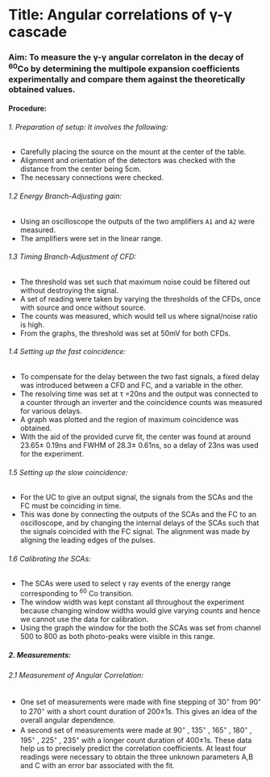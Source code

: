 # Title: Angular correlations of  &#947;-&#947; cascade
### Aim: To measure the γ-γ angular correlaton in the decay of <sup>60</sup>Co by determining the multipole expansion coefficients experimentally and compare them against the theoretically obtained values.
#### Procedure:
###### 1. Preparation of setup: It involves the following:
   * Carefully placing the source on the mount at the center of the table.
   * Alignment and orientation of the detectors was checked with the distance from the center being 5cm.
   * The necessary connections were checked.
###### 1.2 Energy Branch-Adjusting gain:
   * Using an oscilloscope the outputs of the two amplifiers `A1` and `A2` were measured.
   * The amplifiers were set in the linear range.
###### 1.3 Timing Branch-Adjustment of CFD:
   * The threshold was set such that maximum noise could be filtered out without destroying the signal.
   * A set of reading were taken by varying the thresholds of the CFDs, once with source and once without source.
   * The counts was measured, which would tell us where signal/noise ratio is high.
   * From the graphs, the threshold was set at 50mV for both CFDs.
###### 1.4 Setting up the fast coincidence:
   * To compensate for the delay between the two fast signals, a fixed delay was introduced between a CFD and FC, and a variable in the other.
   * The resolving time was set at τ =20ns and the output was connected to a counter through an inverter and the coincidence counts was measured for various delays.
   * A graph was plotted and the region of maximum coincidence was obtained.
   * With the aid of the provided curve fit, the center was found at around 23.65± 0.19ns and FWHM of 28.3± 0.61ns, so a delay of 23ns was used for the experiment.
###### 1.5 Setting up the slow coincidence:
   * For the UC to give an output signal, the signals from the SCAs and the FC must be coinciding in time. 
   * This was done by connecting the outputs of the SCAs and the FC to an oscilloscope, and by changing the internal delays of the SCAs such that the signals coincided with the FC signal. The alignment was
      made by aligning the leading edges of the pulses.
###### 1.6 Calibrating the SCAs:
   * The SCAs were used to select γ ray events of the energy range corresponding to <sup>60</sup> Co transition.
   * The window width was kept constant all throughout the experiment because changing window widths would give varying counts and hence we cannot use the data for calibration. 
   * Using the graph the window for the both the SCAs was set from channel 500 to 800 as both photo-peaks were visible in this range.
##### 2. Measurements:
###### 2.1 Measurement of Angular Correlation:
   * One set of measurements were made with fine stepping of 30<sup>◦</sup> from 90<sup>◦</sup> to 270<sup>◦</sup> with a short count duration of 200±1s. This gives an idea of the overall angular dependence.
   * A second set of measurements were made at 90<sup>◦</sup> , 135<sup>◦</sup> , 165<sup>◦</sup> , 180<sup>◦</sup> , 195<sup>◦</sup> , 225<sup>◦</sup> , 235<sup>◦</sup> with a longer count duration of 400±1s. These data help us to precisely predict the correlation coefficients. At least four readings were necessary to obtain the three unknown parameters A,B and C with an error bar associated with the fit.



